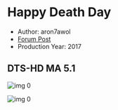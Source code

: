 # Happy Death Day

* Author: aron7awol
* [Forum Post](https://www.avsforum.com/threads/bass-eq-for-filtered-movies.2995212/post-56788932)
* Production Year: 2017

## DTS-HD MA 5.1

![img 0](https://fanart.tv/fanart/movies/440021/moviethumb/happy-death-day-5a53d6eb97e0f.jpg)

![img 0](https://i.imgur.com/CCxhEkg.png)

